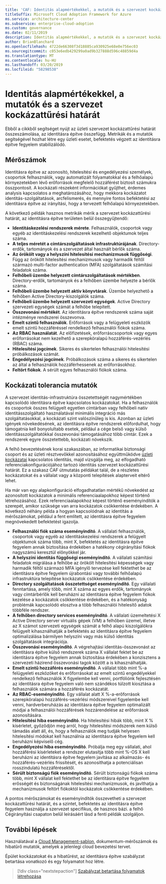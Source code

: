 ```yaml
---
title: 'CAF: Identitás alapmértékekkel, a mutatók és a szervezet kockázattűrési határát'
titleSuffix: Microsoft Cloud Adoption Framework for Azure
ms.service: architecture-center
ms.subservice: enterprise-cloud-adoption
ms.custom: governance
ms.date: 02/11/2019
description: Identitás alapmértékekkel, a mutatók és a szervezet kockázattűrési határát
author: BrianBlanchard
ms.openlocfilehash: 4722de66308f3d18885ca930925e68e0e756ec03
ms.sourcegitcommit: c053e6edb429299a0ad9b327888d596c48859d4a
ms.translationtype: MT
ms.contentlocale: hu-HU
ms.lasthandoff: 03/20/2019
ms.locfileid: "58298538"
---
```

# <a name="identity-baseline-metrics-indicators-and-risk-tolerance"></a>Identitás alapmértékekkel, a mutatók és a szervezet kockázattűrési határát

Ebből a cikkből segítséget nyújt az üzleti szervezet kockázattűrési határát összeszámolása, az identitásra építve összefügg. Metrikák és a mutatók segítségével hozhat létre egy üzleti esetet, befektetés végzett az identitásra építve fegyelem stabilizálódó.

## <a name="metrics"></a>Mérőszámok

Identitásra építve az azonosító, hitelesítési és engedélyezési személyek, csoportok felhasználók, vagy automatizált folyamatokkal és a felhőalapú környezetekben lévő erőforrások megfelelő hozzáférést biztosít számukra összpontosít. A kockázati részeként információkat gyűjthet, érdemes analysis kapcsolatos a meghatározásához, hogy mekkora kockázatot identitás-szolgáltatások, arcfelismerés, és mennyire fontos befektetési az identitásra építve az irányítási, hogy a tervezett felhőalapú környezetekben.

A következő példák hasznos metrikák mérik a szervezet kockázattűrési határát, az identitásra építve területen belül összegyűjtendő:

- **Identitáskezelési rendszerek mérete**. Felhasználók, csoportok vagy egyéb az identitáskezelési rendszerek kezelhető objektumok teljes száma.
- **A teljes méretét a címtárszolgáltatások infrastruktúrájának**. Directory-erdők, tartományok és a szervezet által használt bérlők száma.
- **Az örökölt vagy a helyszíni hitelesítési mechanizmusok függőségi**. Függ az örökölt hitelesítési mechanizmusok vagy harmadik féltől származó multi-factor authentication (MFA) szolgáltatások számítási feladatok száma.
- **Felhőbeli üzembe helyezett címtárszolgáltatások mértékben**. Directory-erdők, tartományok és a felhőben üzembe helyezte a bérlők száma.
- **Felhőbeli üzembe helyezett aktív könyvtárak**. Üzembe helyezhető a felhőben Active Directory-kiszolgálók száma.
- **Felhőbeli üzembe helyezett szervezeti egységek**. Active Directory szervezeti egységek számát a felhőbe telepített.
- **Összevonási mértékét**. Az identitásra építve rendszerek száma saját intézménye rendszerei összevonva.  
- **Emelt szintű felhasználók**. Erőforrások vagy a felügyeleti eszközök emelt szintű hozzáféréssel rendelkező felhasználói fiókok száma.
- **Az RBAC használatát**. Az előfizetések, erőforráscsoportok vagy egyes erőforrásokat nem kezelhető a szerepköralapú hozzáférés-vezérlés (RBAC) száma.
- **Hitelesítési jogcímek**. Sikeres és sikertelen felhasználói hitelesítési próbálkozások számát.
- **Engedélyezési jogcímek**. Próbálkozások száma a sikeres és sikertelen az által a felhasználók hozzáférhessenek az erőforrásokhoz.
- **Feltört fiókok**. A sérült egyes felhasználói fiókok száma.

## <a name="risk-tolerance-indicators"></a>Kockázati tolerancia mutatók

A szervezet identitás-infrastruktúra összetettségét nagymértékben kapcsolódó identitásra építve kapcsolatos kockázatokat. Ha a felhasználók és csoportok összes felügyelt egyetlen címtárban vagy felhőbeli natív identitásszolgáltató használatával minimális integráció más szolgáltatásokkal, a kockázati szint valószínűleg is kis. Azonban az üzleti igények növekedésének, az identitásra építve rendszerek előfordulhat, hogy támogatnia kell bonyolultabb esetek, például a cége belső vagy külső identitásszolgáltatókkal összevonási támogatásához több címtár. Ezek a rendszerek egyre összetettebb, kockázati növekszik.

A felhő bevezetésének korai szakaszában, az informatikai biztonsági csoport és az üzleti résztvevőkkel azonosításához együttműködve [üzleti kockázatai](business-risks.md) kapcsolatos identitás, majd vizsgálja meg, az elfogadható referenciakonfigurációjához tartozó identitás szervezet kockázattűrési határát. Ez a szakasz CAF útmutatás példákat talál, de a részletes kockázatokat és a vállalat vagy a központi telepítések alapterveit eltérő lehet.

Ha már van egy alapkonfiguráció elfogadhatatlan mértékű növekedést az azonosított kockázatok a minimális referenciaalapokhoz képest történő létrehozásához. Ezek referenciaalapokhoz képest történő eseményindítók a szerepét, amikor szüksége van arra kockázatok csökkentése érdekében. A következő néhány példa a hogyan kapcsolódnak az identitás a mérőszámokat, például a fent említett, az identitásra építve fegyelem megnövekedett befektetést igazolja.

- **Felhasználói fiók száma eseményindító**. A vállalati felhasználók, csoportok vagy egyéb az identitáskezelési rendszerek a felügyelt objektumok száma több, mint X, befektetés az identitásra építve fegyelem annak biztosítása érdekében a hatékony cégirányítási fiókok nagyszámú keresztül előnyökkel jár.
- **A helyszíni identitás függőségi eseményindító**. A vállalati számítási feladatok migrálása a felhőbe az örökölt hitelesítési képességek vagy harmadik féltől származó MFA igénylő tervezése kell fektethet be az identitásra építve fegyelem újrabontási vagy további felhőalapú infrastruktúra telepítése kockázatok csökkentése érdekében.
- **Directory szolgáltatások összetettséget eseményindító**. Egy vállalati fenntartása, amely több, mint X száma az egyes erdők, tartományok vagy címtárbérlők kell beruházni az identitásra építve fegyelem fiókok kezelése a kockázatok csökkentése érdekében, és a hatékonyság problémák kapcsolódó elosztva a több felhasználói hitelesítő adatok többféle rendszer.
- **A felhőben directory services eseményindító**. A vállalati üzemeltetési X Active Directory server virtuális gépek (VM) a felhőben üzemel, illetve az X számot szervezeti egységek számát a felhő alapú kiszolgálókra felügyelt kihasználhatják a befektetés az identitásra építve fegyelem optimalizálása bármilyen helyszíni vagy más külső identitás szolgáltatások integrációja.
- **Összevonási eseményindító**. A végrehajtási identitás-összevonást az identitásra építve külső rendszerek száma X vállalat fektet be az identitásra építve fegyelem annak biztosítása érdekében a konzisztens a szervezeti házirend összevonási tagok között a is kihasználhatják.
- **Emelt szintű hozzáférés eseményindító**. A vállalat több mint %-a felügyeleti eszközöket és erőforrásokat az emelt szintű engedélyekkel rendelkező felhasználók X figyelembe kell venni, portfóliónk fejlesztésén az identitásra építve fegyelem való nem szándékos túlzott kiosztása a felhasználók számára a hozzáférés kockázatát.
- **Az RBAC-eseményindító**. Egy vállalat alatt X %-a-erőforrások szerepköralapú hozzáférés-vezérlési módszereivel figyelembe kell venni, hardverberuházás az identitásra építve fegyelem optimalizált módjai a felhasználói hozzáférések hozzárendelése az erőforrások azonosítására.
- **Hitelesítési hiba eseményindító**. Ha hitelesítési hibák több, mint X % kísérletet, győződjön meg arról, hogy hitelesítési módszerek nem külső támadás alatt áll, és, hogy a felhasználók meg tudják helyesen hitelesítési módokat kell használnia az identitásra építve fegyelem kell beruházni képviselő cég.
- **Engedélyezési hiba eseményindító**. Próbálja meg egy vállalati, ahol hozzáférési kísérleteket a rendszer elutasítja több mint %-OS X kell beruházni az identitásra építve fegyelem javítása az alkalmazás- és hozzáférés-vezérlés frissítését, és azonosíthatja a potenciálisan rosszindulatú hozzáférésektől.
- **Sérült biztonságú fiók eseményindító**. Sérült biztonságú fiókok száma több, mint X vállalat kell fektethet be az identitásra építve fegyelem erősségét és biztonságának hitelesítési mechanizmusok, és javíthatja a mechanizmusok feltört fiókoktól kockázatok csökkentése érdekében.

A pontos mérőszámokat és eseményindítók összevetheti a szervezet kockázattűrési határát, és a szintet, befektetés az identitásra építve fegyelem használja a szervezet specifikus, de hasznos bázi. a felhő Cégirányítási csapaton belül leírásáért lásd a fenti példák szolgáljon.

## <a name="next-steps"></a>További lépések

Használatával a [Cloud Management-sablon](./template.md), dokumentum-mérőszámok és hibatűrő mutatók, amelyek a jelenlegi cloud bevezetési tervet.

Épület kockázatokat és a hibatűrést, az identitásra építve szabályzat betartása vonatkozó és egy folyamatot hoz létre.

> [!div class="nextstepaction"]
> [Szabályzat betartása folyamatok létrehozása](compliance-processes.md)
